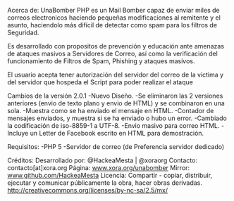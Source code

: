 Acerca de:
UnaBomber PHP es un Mail Bomber capaz de enviar miles de correos electronicos haciendo pequeñas modificaciones al remitente y el asunto, haciendolo más difícil de detectar como spam para los filtros de Seguridad.

Es desarrollado con propositos de prevención y educación ante amenazas de ataques masivos a Servidores de Correo, así como la verificación del funcionamiento de Filtros de Spam, Phishing y ataques masivos.

El usuario acepta tener autorización del servidor del correo de la victima y del servidor que hospeda el Script para poder realizar el ataque


Cambios de la versión 2.0.1
-Nuevo Diseño.
-Se eliminaron las 2 versiones anteriores (envio de texto plano y envio de HTML) y se combinaron en una sola.
-Muestra como se ha enviado el mensaje en HTML.
-Contador de mensajes enviados, y muestra si se ha enviado o hubo un error.
-Cambiado la codificación de iso-8859-1 a UTF-8.
-Envio masivo para correo HTML.
-Incluye un Letter de Facebook escrito en HTML para demostración.

Requisitos:
-PHP 5
-Servidor de correo (de Preferencia servidor dedicado)

Créditos:
Desarrollado por: @HackeaMesta | @xoraorg
Contacto: contacto[at]xora.org
Página: www.xora.org/unabomber
Mirror: www.github.com/HackeaMesta
Licencia: Compartir - copiar, distribuir, ejecutar y comunicar públicamente la obra, hacer obras derivadas. 
http://creativecommons.org/licenses/by-nc-sa/2.5/mx/
